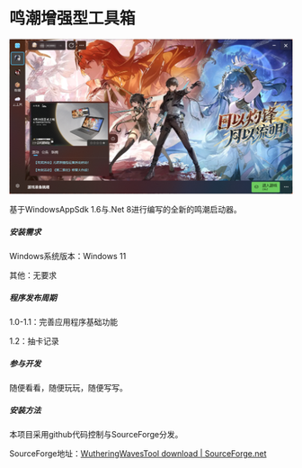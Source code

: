 # 鸣潮增强型工具箱

![Main](img/main.png)

基于WindowsAppSdk 1.6与.Net 8进行编写的全新的鸣潮启动器。

##### 安装需求

Windows系统版本：Windows 11

其他：无要求

##### 程序发布周期

1.0-1.1：完善应用程序基础功能

1.2：抽卡记录

##### 参与开发

随便看看，随便玩玩，随便写写。

##### 安装方法

本项目采用github代码控制与SourceForge分发。

SourceForge地址：[WutheringWavesTool download | SourceForge.net](https://sourceforge.net/projects/wutheringwavestool/)


